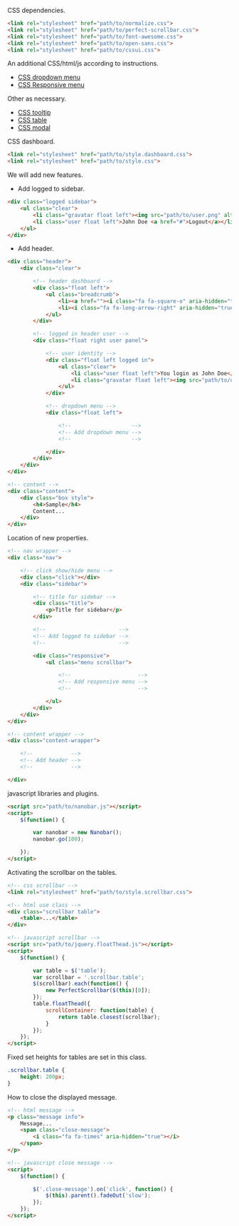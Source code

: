 CSS dependencies.

```html
<link rel="stylesheet" href="path/to/normalize.css">
<link rel="stylesheet" href="path/to/perfect-scrollbar.css">
<link rel="stylesheet" href="path/to/font-awesome.css">
<link rel="stylesheet" href="path/to/open-sans.css">
<link rel="stylesheet" href="path/to/cssui.css">
```

An additional CSS/html/js according to instructions.

- [CSS dropdown menu](https://github.com/css-ui/dropdown-menu)
- [CSS Responsive menu](https://github.com/css-ui/responsive-menu)

Other as necessary.

- [CSS tooltip](https://github.com/css-ui/tooltip)
- [CSS table](https://github.com/css-ui/table)
- [CSS modal](https://github.com/css-ui/modal)

CSS dashboard.

```html
<link rel="stylesheet" href="path/to/style.dashboard.css">
<link rel="stylesheet" href="path/to/style.css">
```

We will add new features.

- Add logged to sidebar.

```html
<div class="logged sidebar">
	<ul class="clear">
		<li class="gravatar float left"><img src="path/to/user.png" alt="user"></li>
		<li class="user float left">John Doe <a href="#">Logout</a></li>
	</ul>
</div>
```

- Add header.

```html
<div class="header">
	<div class="clear">

		<!-- header dashboard -->
		<div class="float left">
			<ul class="breadcrumb">
				<li><a href=""><i class="fa fa-square-o" aria-hidden="true"></i>Dashboard</a></li>
				<li><i class="fa fa-long-arrow-right" aria-hidden="true"></i>Sample</li>
			</ul>
		</div>

		<!-- logged in header user -->
		<div class="float right user panel">

			<!-- user identity -->
			<div class="float left logged in">
				<ul class="clear">
					<li class="user float left">You login as John Doe</li>
					<li class="gravatar float left"><img src="path/to/user.png" alt="user"></li>
				</ul>
			</div>

			<!-- dropdown menu -->
			<div class="float left">

				<!--                   -->
				<!-- Add dropdown menu -->
				<!--                   -->

			</div>
		</div>
	</div>
</div>

<!-- content -->
<div class="content">
	<div class="box style">
		<h4>Sample</h4>
		Content...
	</div>
</div>
```

Location of new properties.

```html
<!-- nav wrapper -->
<div class="nav">

	<!-- click show/hide menu -->
	<div class="click"></div>
	<div class="sidebar">

		<!-- title for sidebar -->
		<div class="title">
			<p>Title for sidebar</p>
		</div>

		<!--                       -->
		<!-- Add logged to sidebar -->
		<!--                       -->

		<div class="responsive">
			<ul class="menu scrollbar">

				<!--                     -->
				<!-- Add responsive menu -->
				<!--                     -->

			</ul>
		</div>
	</div>
</div>

<!-- content wrapper -->
<div class="content-wrapper">

	<!--            -->
	<!-- Add header -->
	<!--            -->

</div>
```

javascript libraries and plugins.

```html
<script src="path/to/nanobar.js"></script>
<script>
	$(function() {

		var nanobar = new Nanobar();
		nanobar.go(100);

	});
</script>
```

Activating the scrollbar on the tables.

```html
<!-- css scrollbar -->
<link rel="stylesheet" href="path/to/style.scrollbar.css">

<!-- html use class -->
<div class="scrollbar table">
	<table>...</table>
</div>

<!-- javascript scrollbar -->
<script src="path/to/jquery.floatThead.js"></script>
<script>
	$(function() {

		var table = $('table');
		var scrollbar = '.scrollbar.table';
		$(scrollbar).each(function() {
			new PerfectScrollbar($(this)[0]);
		});
		table.floatThead({
			scrollContainer: function(table) {
				return table.closest(scrollbar);
			}
		});
	});
</script>
```

Fixed set heights for tables are set in this class.
```css
.scrollbar.table {
    height: 200px;
}
```

How to close the displayed message.

```html
<!-- html message -->
<p class="message info">
	Message...
	<span class="close-message">
		<i class="fa fa-times" aria-hidden="true"></i>
	</span>
</p>

<!-- javascript close message -->
<script>
	$(function() {

		$('.close-message').on('click', function() {
			$(this).parent().fadeOut('slow');
		});
	});
</script>
```